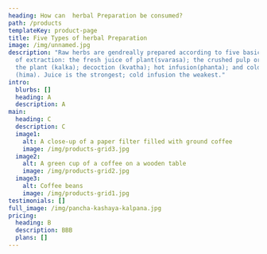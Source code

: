 ```yaml
---
heading: How can  herbal Preparation be consumed?
path: /products
templateKey: product-page
title: Five Types of herbal Preparation
image: /img/unnamed.jpg
description: "Raw herbs are gendreally prepared according to five basic methords
  of extraction: the fresh juice of plant(svarasa); the crushed pulp or paste of
  the plant (kalka); decoction (kvatha); hot infusion(phanta); and cold infusion
  (hima). Juice is the strongest; cold infusion the weakest."
intro:
  blurbs: []
  heading: A
  description: A
main:
  heading: C
  description: C
  image1:
    alt: A close-up of a paper filter filled with ground coffee
    image: /img/products-grid3.jpg
  image2:
    alt: A green cup of a coffee on a wooden table
    image: /img/products-grid2.jpg
  image3:
    alt: Coffee beans
    image: /img/products-grid1.jpg
testimonials: []
full_image: /img/pancha-kashaya-kalpana.jpg
pricing:
  heading: B
  description: BBB
  plans: []
---
```

